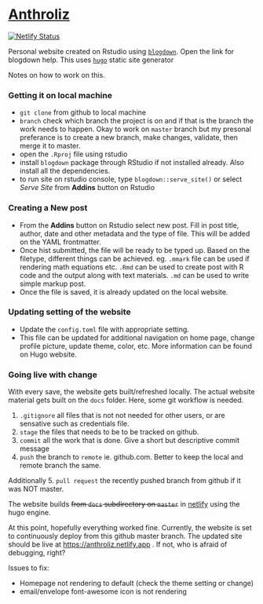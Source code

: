 # [Anthroliz](https://anthroliz.netlify.app)

[![Netlify Status](https://api.netlify.com/api/v1/badges/5f6af4bc-0f77-49be-ae8e-cf357269d6f1/deploy-status)](https://app.netlify.com/sites/anthroliz/deploys)

Personal website created on Rstudio using [`blogdown`](https://bookdown.org/yihui/blogdown/get-started.html). Open the link for blogdown help. 
This uses [`hugo`](https://gohugo.io) static site generator

Notes on how to work on this.

### Getting it on local machine

- `git clone` from github to local machine
- `branch` check which branch the project is on and if that is the branch the work needs to happen. Okay to work on `master` branch but my presonal preferance is to create a new branch, make changes, validate, then merge it to master.
- open the `.Rproj` file using rstudio
- install `blogdown` package through RStudio if not installed already. Also install all the dependencies.
- to run site on rstudio console, type `blogdown::serve_site()` or select _Serve Site_ from __Addins__ button on Rstudio


### Creating a New post

- From the __Addins__ button on Rstudio select new post. Fill in post title, author, date and other metadata and the type of file. This will be added on the YAML frontmatter.
- Once hist submitted, the file will be ready to be typed up. Based on the filetype, different things can be achieved. eg. `.mmark` file can be used if rendering math equations etc. `.Rmd` can be used to create post with R code and the output along with text materials. `.md` can be used to write simple markup post.
- Once the file is saved, it is already updated on the local website.


### Updating setting of the website

- Update the `config.toml` file with appropriate setting. 
- This file can be updated for additional navigation on home page, change profile picture, update theme, color, etc. More information can be found on Hugo website. 

### Going live with change

With every save, the website gets built/refreshed locally. The actual website material gets built on the `docs` folder.
Here, some git workflow is needed.

1. `.gitignore` all files that is not not needed for other users, or are sensative such as credentials file. 
2. `stage` the files that needs to be to be tracked on github. 
3. `commit` all the work that is done. Give a short but descriptive commit message
4. `push` the branch to `remote` ie. github.com. Better to keep the local and remote branch the same.

Additionally
5. `pull request` the recently pushed branch from github if it was NOT master. 

The website builds ~~from `docs` subdirectory on `master`~~ in [netlify](htttps://netlify.com) using the hugo engine.


At this point, hopefully everything worked fine. Currently, the website is set to continuously deploy from this github master branch. The updated site should be live at https://anthroliz.netlify.app . If not, who is afraid of debugging, right?

Issues to fix:
- Homepage not rendering to default (check the theme setting or change)
- email/envelope font-awesome icon is not rendering
